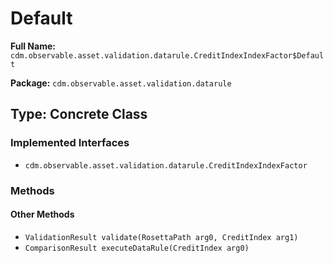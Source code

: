 # Default

**Full Name:** `cdm.observable.asset.validation.datarule.CreditIndexIndexFactor$Default`

**Package:** `cdm.observable.asset.validation.datarule`

## Type: Concrete Class

### Implemented Interfaces

- `cdm.observable.asset.validation.datarule.CreditIndexIndexFactor`

### Methods

#### Other Methods

- `ValidationResult validate(RosettaPath arg0, CreditIndex arg1)`
- `ComparisonResult executeDataRule(CreditIndex arg0)`

